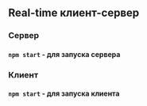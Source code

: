 ## Real-time клиент-сервер

### Сервер

#### `npm start` - для запуска сервера

### Клиент

#### `npm start` - для запуска клиента
